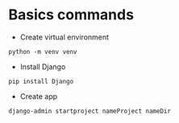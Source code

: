 # Basics commands
- Create virtual environment

``
python -m venv venv
``

- Install Django

``
pip install Django
``


- Create app

``
django-admin startproject nameProject nameDir
``
